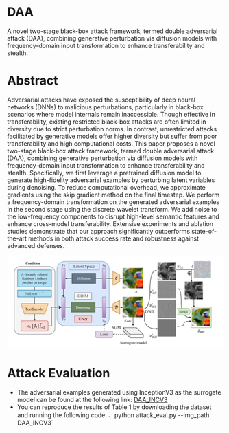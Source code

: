 # DAA
A novel two-stage black-box attack framework, termed double adversarial attack (DAA), combining generative perturbation via diffusion models with frequency-domain input transformation to enhance transferability and stealth.
# Abstract
Adversarial attacks have exposed the susceptibility of deep neural networks (DNNs) to malicious perturbations, particularly in black-box scenarios where model internals remain inaccessible. Though effective in transferability, existing restricted black-box attacks are often limited in diversity due to strict perturbation norms. In contrast, unrestricted attacks facilitated by generative models offer higher diversity but suffer from poor transferability and high computational costs.
	This paper proposes a novel two-stage black-box attack framework, termed double adversarial attack (DAA), combining generative perturbation via diffusion models with frequency-domain input transformation to enhance transferability and stealth. Specifically, we first leverage a pretrained diffusion model to generate high-fidelity adversarial examples by perturbing latent variables during denoising. To reduce computational overhead, we approximate gradients using the skip gradient method on the final timestep. We perform a frequency-domain transformation on the generated adversarial examples in the second stage using the discrete wavelet transform. We add noise to the low-frequency components to disrupt high-level semantic features and enhance cross-model transferability. Extensive experiments and ablation studies demonstrate that our approach significantly outperforms state-of-the-art methods in both attack success rate and robustness against advanced defenses.
		
![这是图片](https://github.com/dqlme/DAA/blob/main/fig1.png "DAA framework") 

# Attack Evaluation
* The adversarial examples generated using InceptionV3 as the surrogate model can be found at the following link: [DAA_INCV3](https://www.dropbox.com/scl/fi/n8km9t9j1e1p2ihicg69x/DAA_INCV3.zip?rlkey=v6k1y9lehsxp4uc7755ol5kpx&st=hfrsyya3&dl=0)
* You can reproduce the results of Table 1 by downloading the dataset and running the following code.
  、python attack_eval.py --img_path DAA_INCV3`
